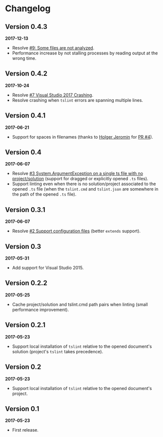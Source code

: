 # Changelog

## Version 0.4.3

**2017-12-13**

- Resolve [#9: Some files are not analyzed](https://github.com/vladeck/TSLint/issues/9).
- Performance increase by not stalling processes by reading output at the wrong time.

## Version 0.4.2

**2017-10-24**

- Resolve [#7 Visual Studio 2017 Crashing](https://github.com/vladeck/TSLint/issues/7).
- Resolve crashing when `tslint` errors are spanning multiple lines.

## Version 0.4.1

**2017-06-21**

- Support for spaces in filenames (thanks to [Holger Jeromin](https://github.com/HolgerJeromin) for [PR #4](https://github.com/vladeck/TSLint/pull/4)).

## Version 0.4

**2017-06-07**

- Resolve [#3 System.ArgumentException on a single ts file with no project/solution](https://github.com/vladeck/TSLint/issues/3)
(support for dragged or explicitly opened `.ts` files).
- Support linting even when there is no solution/project associated to the opened `.ts` file
(when the `tslint.cmd` and `tslint.json` are somewhere in the path of the opened `.ts` file).

## Version 0.3.1

**2017-06-07**

- Resolve [#2 Support configuration files](https://github.com/vladeck/TSLint/issues/2) (better `extends` support).

## Version 0.3

**2017-05-31**

- Add support for Visual Studio 2015.

## Version 0.2.2

**2017-05-25**

- Cache project/solution and tslint.cmd path pairs when linting (small performance improvement).

## Version 0.2.1

**2017-05-23**

- Support local installation of `tslint` relative to the opened document's solution (project's `tslint` takes precedence).

## Version 0.2

**2017-05-23**

- Support local installation of `tslint` relative to the opened document's project.

## Version 0.1

**2017-05-23**

- First release.
